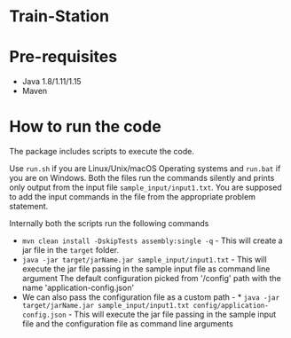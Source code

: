 # Train-Station
# Pre-requisites
* Java 1.8/1.11/1.15
* Maven

# How to run the code

The package includes scripts to execute the code. 

Use `run.sh` if you are Linux/Unix/macOS Operating systems and `run.bat` if you are on Windows.  Both the files run the commands silently and prints only output from the input file `sample_input/input1.txt`. You are supposed to add the input commands in the file from the appropriate problem statement. 

Internally both the scripts run the following commands 


 * `mvn clean install -DskipTests assembly:single -q` - This will create a jar file in the `target` folder.
 * `java -jar target/jarName.jar sample_input/input1.txt` - This will execute the jar file passing in the sample input file as command line argument The default configuration picked from '/config' path with the name 'application-config.json'
 * We can also pass the configuration file as a custom path - * `java -jar target/jarName.jar sample_input/input1.txt config/application-config.json` - This will execute the jar file passing in the sample input file and the configuration file as command line arguments
